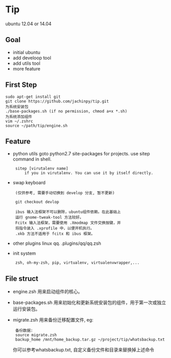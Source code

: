 Tip
========

ubuntu 12.04 or 14.04


## Goal

 - initial ubuntu
 - add develoop tool
 - add utils tool
 - more feature


## First Step
    sudo apt-get install git
    git clone https://github.com/jachinpy/tip.git
    为系统安装包
    ./base-packages.sh (if no permission, chmod a+x *.sh)
    为系统添加组件
    vim ~/.zshrc
    source ~/path/tip/engine.sh

## Feature
  
 + python utils
	goto python2.7 site-packages for projects. use sitep command in shell.
        
        sitep [virutalenv name]
            if you in virutalenv. You can use it by itself directly.

 + swap keyboard
 
        (仅供参考, 需要手动切换到 develop 分支, 暂不更新)
        
        git checkout devlop
 
        ibus 输入法框架不可以删除，ubuntu组件依赖。在此基础上
        运行 gnome-tweak-tool 方法较好。
        Fcitx 输入法框架，需要使用 .Xmodmap 文件交换按键，并
        将指令装入 .xprofile 中，以便开机执行。
        .xkb 方法不适用于 fcitx 和 ibus 框架。

 + other plugins
    	linux qq.
	    .plugins/qq/qq.zsh

 + init system
 
        zsh, oh-my-zsh, pip, virtualenv, virtualenvwrapper,...


## File struct

 + engine.zsh
	用来启动组件的核心。
 + base-packages.sh
	用来初始化和更新系统安装包的组件，用于第一次或独立运行安装包。
 + migrate.zsh
	用来备份迁移配置文件, eg:

		备份数据:
		source migrate.zsh
		backup_home /mnt/home_backup.tar.gz ~/project/tip/whatsbackup.txt
 
	你可以参考whatsbackup.txt, 自定义备份文件和目录来替换掉上述命令
